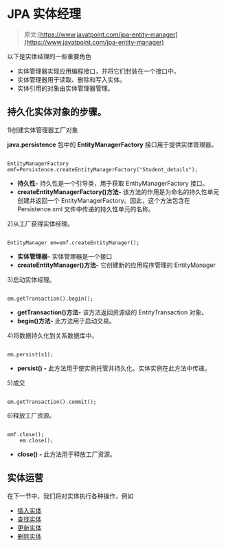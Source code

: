 # JPA 实体经理

> 原文:[https://www.javatpoint.com/jpa-entity-manager](https://www.javatpoint.com/jpa-entity-manager)

以下是实体经理的一些重要角色

*   实体管理器实现应用编程接口，并将它们封装在一个接口中。
*   实体管理器用于读取、删除和写入实体。
*   实体引用的对象由实体管理器管理。

## 持久化实体对象的步骤。

1)创建实体管理器工厂对象

**java.persistence** 包中的 **EntityManagerFactory** 接口用于提供实体管理器。

```

EntityManagerFactory emf=Persistence.createEntityManagerFactory("Student_details");

```

*   **持久性-** 持久性是一个引导类，用于获取 EntityManagerFactory 接口。
*   **createEntityManagerFactory()方法-** 该方法的作用是为命名的持久性单元创建并返回一个 EntityManagerFactory。因此，这个方法包含在 Persistence.xml 文件中传递的持久性单元的名称。

2)从工厂获得实体经理。

```

EntityManager em=emf.createEntityManager();

```

*   **实体管理器-** 实体管理器是一个接口
*   **createEntityManager()方法-** 它创建新的应用程序管理的 EntityManager

3)启动实体经理。

```

em.getTransaction().begin();

```

*   **getTransaction()方法-** 该方法返回资源级的 EntityTransaction 对象。
*   **begin()方法-** 此方法用于启动交易。

4)将数据持久化到关系数据库中。

```

em.persist(s1);

```

*   **persist() -** 此方法用于使实例托管并持久化。实体实例在此方法中传递。

5)成交

```

em.getTransaction().commit();

```

6)释放工厂资源。

```

emf.close();
	em.close();

```

*   **close() -** 此方法用于释放工厂资源。

## 实体运营

在下一节中，我们将对实体执行各种操作，例如

*   [插入实体](jpa-inserting-an-entity)
*   [查找实体](jpa-finding-an-entity)
*   [更新实体](jpa-updating-an-entity)
*   [删除实体](jpa-deleting-an-entity)